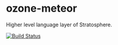 ozone-meteor
============

Higher level language layer of Stratosphere.

[![Build Status](https://travis-ci.org/stratosphere/stratosphere-sopremo.png?branch=master)](https://travis-ci.org/stratosphere/stratosphere-sopremo)
